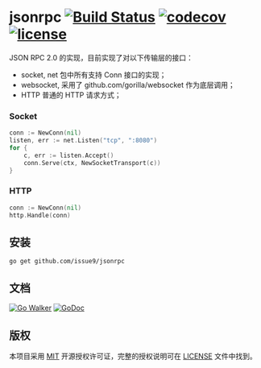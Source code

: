 jsonrpc
[![Build Status](https://img.shields.io/endpoint.svg?url=https%3A%2F%2Factions-badge.atrox.dev%2Fissue9%2Fjsonrpc%2Fbadge%3Fref%3Dmaster&style=flat)](https://actions-badge.atrox.dev/issue9/jsonrpc/goto?ref=master)
[![codecov](https://codecov.io/gh/issue9/jsonrpc/branch/master/graph/badge.svg)](https://codecov.io/gh/issue9/jsonrpc)
[![license](https://img.shields.io/badge/license-MIT-brightgreen.svg?style=flat)](https://opensource.org/licenses/MIT)
======

JSON RPC 2.0 的实现，目前实现了对以下传输层的接口：

- socket, net 包中所有支持 Conn 接口的实现；
- websocket, 采用了 github.com/gorilla/websocket 作为底层调用；
- HTTP 普通的 HTTP 请求方式；

### Socket

```go
conn := NewConn(nil)
listen, err := net.Listen("tcp", ":8080")
for {
    c, err := listen.Accept()
    conn.Serve(ctx, NewSocketTransport(c))
}
```

### HTTP

```go
conn := NewConn(nil)
http.Handle(conn)
```

安装
----

```shell
go get github.com/issue9/jsonrpc
```

文档
----

[![Go Walker](https://gowalker.org/api/v1/badge)](https://gowalker.org/github.com/issue9/jsonrpc)
[![GoDoc](https://godoc.org/github.com/issue9/jsonrpc?status.svg)](https://godoc.org/github.com/issue9/jsonrpc)

版权
----

本项目采用 [MIT](https://opensource.org/licenses/MIT) 开源授权许可证，完整的授权说明可在 [LICENSE](LICENSE) 文件中找到。

